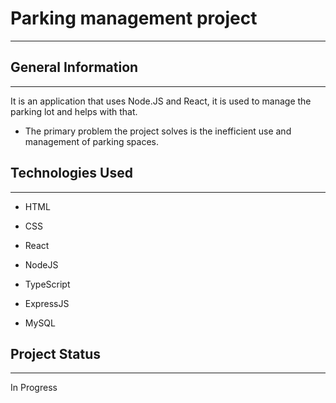 <h1>Parking management project</h1>
<hr><h2>General Information</h2>
<hr>
<p>It is an application that uses Node.JS and React, it is used to manage the parking lot and helps with that.</p><ul>
<li>The primary problem the project solves is the inefficient use and management of parking spaces.</li>
</ul><h2>Technologies Used</h2>
<hr><ul>
<li>HTML</li>
</ul><ul>
<li>CSS</li>
</ul><ul>
<li>React</li>
</ul><ul>
<li>NodeJS</li>
</ul><ul>
<li>TypeScript</li>
</ul><ul>
<li>ExpressJS</li>
</ul><ul>
<li>MySQL</li>
</ul><h2>Project Status</h2>
<hr><p>In Progress</p>
